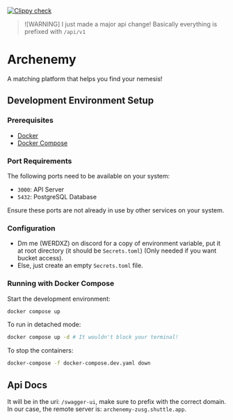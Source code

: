 [![Clippy check](https://github.com/ChicoState/archenemy/actions/workflows/ci.yml/badge.svg)](https://github.com/ChicoState/archenemy/actions/workflows/ci.yml)

> ![WARNING]
> I just made a major api change!
> Basically everything is prefixed with `/api/v1`
>

# Archenemy 

A matching platform that helps you find your nemesis!

## Development Environment Setup

### Prerequisites

- [Docker](https://docs.docker.com/get-docker/)
- [Docker Compose](https://docs.docker.com/compose/install/)

### Port Requirements

The following ports need to be available on your system:

- `3000`: API Server
- `5432`: PostgreSQL Database

Ensure these ports are not already in use by other services on your system.

### Configuration

- Dm me (WERDXZ) on discord for a copy of environment variable, put it at root directory (it should be `Secrets.toml`) (Only needed if you want bucket access).
- Else, just create an empty `Secrets.toml` file.


### Running with Docker Compose

Start the development environment:

```bash
docker compose up
```

To run in detached mode:

```bash
docker compose up -d # It wouldn't block your terminal!
```

To stop the containers:

```bash
docker-compose -f docker-compose.dev.yaml down
```

## Api Docs

It will be in the uri: `/swagger-ui`, make sure to prefix with the correct domain. In our case, the remote server is: `archenemy-zusg.shuttle.app`.
